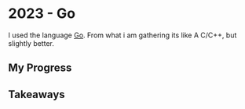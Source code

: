 # 2023 - Go

I used the language [Go](https://go.dev/). 
From what i am gathering its like A C/C++, but slightly better.

## My Progress

## Takeaways
